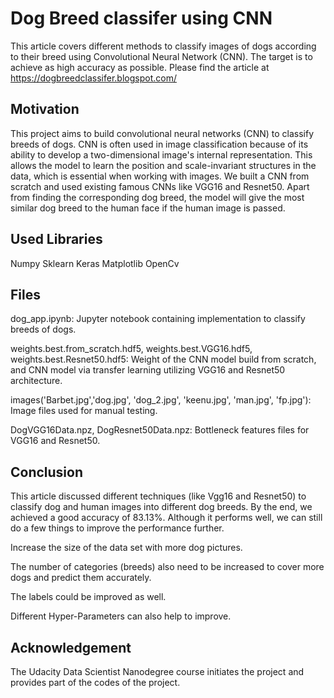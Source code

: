
# Dog Breed classifer using CNN

This article covers different methods to classify images of dogs according to their breed using Convolutional Neural Network (CNN). The target is to achieve as high accuracy as possible. Please find the article at https://dogbreedclassifer.blogspot.com/


## Motivation

This project aims to build convolutional neural networks (CNN) to classify breeds of dogs. CNN is often used in image classification because of its ability to develop a two-dimensional image's internal representation. This allows the model to learn the position and scale-invariant structures in the data, which is essential when working with images. We built a CNN from scratch and used existing famous CNNs like VGG16 and Resnet50. Apart from finding the corresponding dog breed, the model will give the most similar dog breed to the human face if the human image is passed.
## Used Libraries

Numpy 
Sklearn
Keras
Matplotlib
OpenCv



## Files

dog_app.ipynb: Jupyter notebook containing implementation to classify breeds of dogs.

weights.best.from_scratch.hdf5, weights.best.VGG16.hdf5, weights.best.Resnet50.hdf5: Weight of the CNN model build from scratch, and CNN model via transfer learning utilizing VGG16 and Resnet50 architecture.

images('Barbet.jpg','dog.jpg', 'dog_2.jpg', 'keenu.jpg', 'man.jpg', 'fp.jpg'): Image files used for manual testing.

DogVGG16Data.npz, DogResnet50Data.npz: Bottleneck features files for VGG16 and Resnet50.
## Conclusion

This article discussed different techniques (like Vgg16 and Resnet50) to classify dog and human images into different dog breeds. By the end, we achieved a good accuracy of 83.13%. Although it performs well, we can still do a few things to improve the performance further.

Increase the size of the data set with more dog pictures.

The number of categories (breeds) also need to be increased to cover more dogs and predict them accurately.

The labels could be improved as well.

Different Hyper-Parameters can also help to improve.

## Acknowledgement

The Udacity Data Scientist Nanodegree course initiates the project and provides part of the codes of the project.
